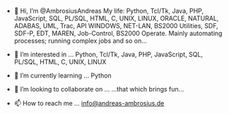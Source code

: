 - 👋 Hi, I’m @AmbrosiusAndreas
My life: Python, Tcl/Tk, Java, PHP, JavaScript, SQL, PL/SQL, HTML, C, UNIX, LINUX, ORACLE, NATURAL, ADABAS, UML, Trac, API WINDOWS, NET-LAN, BS2000 Utilities, SDF, SDF-P, EDT, MAREN, Job-Control, BS2000 Operate. Mainly automating processes; running complex jobs and so on...

- 👀 I’m interested in ...
Python, Tcl/Tk, Java, PHP, JavaScript, SQL, PL/SQL, HTML, C, UNIX, LINUX 

- 🌱 I’m currently learning ...
Python

- 💞️ I’m looking to collaborate on ...
...that which brings fun...

- 📫 How to reach me ...
info@andreas-ambrosius.de

<!---
AmbrosiusAndreas/AmbrosiusAndreas is a ✨ special ✨ repository because its `README.md` (this file) appears on your GitHub profile.
You can click the Preview link to take a look at your changes.
--->

